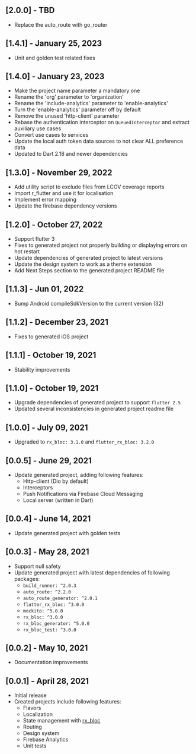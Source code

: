 ## [2.0.0] - TBD
* Replace the auto_route with go_router

## [1.4.1] - January 25, 2023
* Unit and golden test related fixes

## [1.4.0] - January 23, 2023
* Make the project name parameter a mandatory one
* Rename the 'org' parameter to 'organization'
* Rename the 'include-analytics' parameter to 'enable-analytics'
* Turn the 'enable-analytics' parameter off by default
* Remove the unused 'http-client' parameter
* Rebase the authentication interceptor on `QueuedInterceptor` and extract auxiliary use cases
* Convert use cases to services
* Update the local auth token data sources to not clear ALL preference data
* Updated to Dart 2.18 and newer dependencies

## [1.3.0] - November 29, 2022
* Add utility script to exclude files from LCOV coverage reports
* Import r_flutter and use it for localisation
* Implement error mapping
* Update the firebase dependency versions

## [1.2.0] - October 27, 2022
* Support flutter 3
* Fixes to generated project not properly building or displaying errors on hot restart
* Update dependencies of generated project to latest versions
* Update the design system to work as a theme extension
* Add Next Steps section to the generated project README file

## [1.1.3] - Jun 01, 2022
* Bump Android compileSdkVersion to the current version (32)

## [1.1.2] - December 23, 2021
* Fixes to generated iOS project

## [1.1.1] - October 19, 2021
* Stability improvements

## [1.1.0] - October 19, 2021
* Upgrade dependencies of generated project to support `flutter 2.5`
* Updated several inconsistencies in generated project readme file

## [1.0.0] - July 09, 2021
* Upgraded to `rx_bloc: 3.1.0` and `flutter_rx_bloc: 3.2.0`

## [0.0.5] - June 29, 2021
* Update generated project, adding following features:
    - Http-client (Dio by default)
    - Interceptors
    - Push Notifications via Firebase Cloud Messaging
    - Local server (written in Dart)

## [0.0.4] - June 14, 2021
* Update generated project with golden tests

## [0.0.3] - May 28, 2021
* Support null safety
* Update generated project with latest dependencies of following packages:
    - `build_runner: ^2.0.3`
    - `auto_route: ^2.2.0`
    - `auto_route_generator: ^2.0.1`
    - `flutter_rx_bloc: ^3.0.0`
    - `mockito: ^5.0.0`
    - `rx_bloc: ^3.0.0`
    - `rx_bloc_generator: ^5.0.0`
    - `rx_bloc_test: ^3.0.0`

## [0.0.2] - May 10, 2021
* Documentation improvements

## [0.0.1] - April 28, 2021
* Initial release
* Created projects include following features:
    - Flavors
    - Localization
    - State management with [rx_bloc](https://pub.dev/packages/rx_bloc)
    - Routing
    - Design system
    - Firebase Analytics
    - Unit tests
